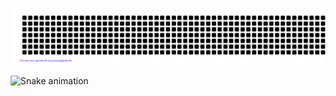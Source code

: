 ![gitartwork](gitartwork.svg)

![Snake animation](https://github.com/elmaestrotic/elmaestrotic/blob/output/github-contribution-grid-snake.svg)
